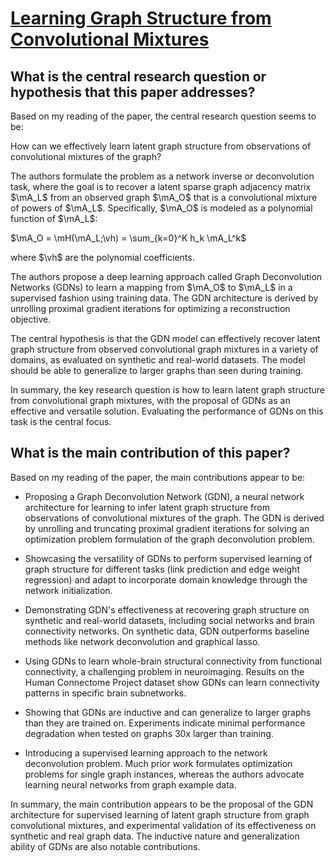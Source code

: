 # [Learning Graph Structure from Convolutional Mixtures](https://arxiv.org/abs/2205.09575v1)

## What is the central research question or hypothesis that this paper addresses?

 Based on my reading of the paper, the central research question seems to be: 

How can we effectively learn latent graph structure from observations of convolutional mixtures of the graph?

The authors formulate the problem as a network inverse or deconvolution task, where the goal is to recover a latent sparse graph adjacency matrix $\mA_L$ from an observed graph $\mA_O$ that is a convolutional mixture of powers of $\mA_L$. Specifically, $\mA_O$ is modeled as a polynomial function of $\mA_L$:

$\mA_O = \mH(\mA_L;\vh) = \sum_{k=0}^K h_k \mA_L^k$

where $\vh$ are the polynomial coefficients. 

The authors propose a deep learning approach called Graph Deconvolution Networks (GDNs) to learn a mapping from $\mA_O$ to $\mA_L$ in a supervised fashion using training data. The GDN architecture is derived by unrolling proximal gradient iterations for optimizing a reconstruction objective.

The central hypothesis is that the GDN model can effectively recover latent graph structure from observed convolutional graph mixtures in a variety of domains, as evaluated on synthetic and real-world datasets. The model should be able to generalize to larger graphs than seen during training.

In summary, the key research question is how to learn latent graph structure from convolutional graph mixtures, with the proposal of GDNs as an effective and versatile solution. Evaluating the performance of GDNs on this task is the central focus.


## What is the main contribution of this paper?

 Based on my reading of the paper, the main contributions appear to be:

- Proposing a Graph Deconvolution Network (GDN), a neural network architecture for learning to infer latent graph structure from observations of convolutional mixtures of the graph. The GDN is derived by unrolling and truncating proximal gradient iterations for solving an optimization problem formulation of the graph deconvolution problem.

- Showcasing the versatility of GDNs to perform supervised learning of graph structure for different tasks (link prediction and edge weight regression) and adapt to incorporate domain knowledge through the network initialization. 

- Demonstrating GDN's effectiveness at recovering graph structure on synthetic and real-world datasets, including social networks and brain connectivity networks. On synthetic data, GDN outperforms baseline methods like network deconvolution and graphical lasso.

- Using GDNs to learn whole-brain structural connectivity from functional connectivity, a challenging problem in neuroimaging. Results on the Human Connectome Project dataset show GDNs can learn connectivity patterns in specific brain subnetworks.

- Showing that GDNs are inductive and can generalize to larger graphs than they are trained on. Experiments indicate minimal performance degradation when tested on graphs 30x larger than training.

- Introducing a supervised learning approach to the network deconvolution problem. Much prior work formulates optimization problems for single graph instances, whereas the authors advocate learning neural networks from graph example data.

In summary, the main contribution appears to be the proposal of the GDN architecture for supervised learning of latent graph structure from graph convolutional mixtures, and experimental validation of its effectiveness on synthetic and real graph data. The inductive nature and generalization ability of GDNs are also notable contributions.
